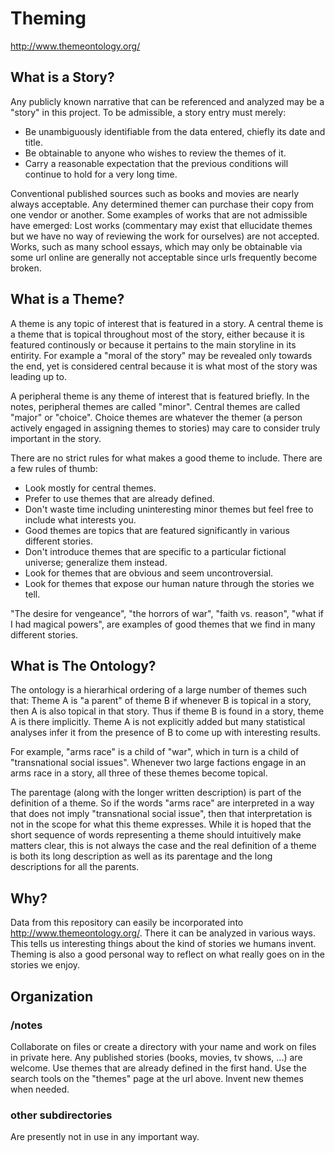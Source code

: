 # Theming

http://www.themeontology.org/  


## What is a Story?

Any publicly known narrative that can be referenced and analyzed may be a "story" in this project.
To be admissible, a story entry must merely:

- Be unambiguously identifiable from the data entered, chiefly its date and title.
- Be obtainable to anyone who wishes to review the themes of it.
- Carry a reasonable expectation that the previous conditions will continue to hold for a very long time.

Conventional published sources such as books and movies are nearly always acceptable.
Any determined themer can purchase their copy from one vendor or another.
Some examples of works that are not admissible have emerged:
Lost works (commentary may exist that ellucidate themes but we have no way of reviewing the work for ourselves) are not accepted. 
Works, such as many school essays, which may only be obtainable via some url online are generally not acceptable since urls frequently become broken.


## What is a Theme?

A theme is any topic of interest that is featured in a story.
A central theme is a theme that is topical throughout most of the story, either because it is featured continously or because it pertains to the main storyline in its entirity. 
For example a "moral of the story" may be revealed only towards the end, yet is considered central because it is what most of the story was leading up to.

A peripheral theme is any theme of interest that is featured briefly.
In the notes, peripheral themes are called "minor". 
Central themes are called "major" or "choice".
Choice themes are whatever the themer (a person actively engaged in assigning themes to stories) may care to consider truly important in the story.

There are no strict rules for what makes a good theme to include.
There are a few rules of thumb:

- Look mostly for central themes.
- Prefer to use themes that are already defined.
- Don't waste time including uninteresting minor themes but feel free to include what interests you.
- Good themes are topics that are featured significantly in various different stories.
- Don't introduce themes that are specific to a particular fictional universe; generalize them instead.
- Look for themes that are obvious and seem uncontroversial.
- Look for themes that expose our human nature through the stories we tell.

"The desire for vengeance", "the horrors of war", "faith vs. reason", "what if I had magical powers", are examples of good themes that we find in many different stories.


## What is The Ontology?

The ontology is a hierarhical ordering of a large number of themes such that:
Theme A is "a parent" of theme B if whenever B is topical in a story, then A is also topical in that story.
Thus if theme B is found in a story, theme A is there implicitly.
Theme A is not explicitly added but many statistical analyses infer it from the presence of B to come up with interesting results.

For example, "arms race" is a child of "war", which in turn is a child of "transnational social issues". 
Whenever two large factions engage in an arms race in a story, all three of these themes become topical.

The parentage (along with the longer written description) is part of the definition of a theme.
So if the words "arms race" are interpreted in a way that does not imply "transnational social issue", then that interpretation is not in the scope for what this theme expresses.
While it is hoped that the short sequence of words representing a theme should intuitively make matters clear, this is not always the case and the real definition of a theme is both its long description as well as its parentage and the long descriptions for all the parents.


## Why?

Data from this repository can easily be incorporated into http://www.themeontology.org/. 
There it can be analyzed in various ways.
This tells us interesting things about the kind of stories we humans invent.
Theming is also a good personal way to reflect on what really goes on in the stories we enjoy.



## Organization

### /notes

Collaborate on files or create a directory with your name and work on files in private here.
Any published stories (books, movies, tv shows, ...) are welcome.
Use themes that are already defined in the first hand.
Use the search tools on the "themes" page at the url above.
Invent new themes when needed.

### other subdirectories

Are presently not in use in any important way.
